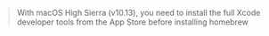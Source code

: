 > With macOS High Sierra (v10.13), you need to install the full Xcode developer
> tools from the App Store before installing homebrew
